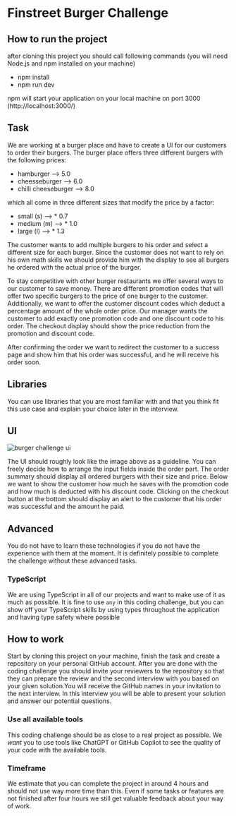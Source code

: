 # Finstreet Burger Challenge

## How to run the project

after cloning this project you should call following commands (you will need Node.js and npm installed on your machine)

- npm install
- npm run dev

npm will start your application on your local machine on port 3000 (http://localhost:3000/)

## Task

We are working at a burger place and have to create a UI for our customers to order their burgers. The burger place offers three different burgers with the following prices:

- hamburger --> 5.0
- cheesseburger --> 6.0
- chilli cheeseburger --> 8.0

which all come in three different sizes that modify the price by a factor:

- small (s) --> \* 0.7
- medium (m) --> \* 1.0
- large (l) --> \* 1.3

The customer wants to add multiple burgers to his order and select a different size for each burger. Since the customer does not want to rely on his own math skills we should provide him with the display to see all burgers he ordered with the actual price of the burger.

To stay competitive with other burger restaurants we offer several ways to our customer to save money. There are different promotion codes that will offer two specific burgers to the price of one burger to the customer. Additionally, we want to offer the customer discount codes which deduct a percentage amount of the whole order price. Our manager wants the customer to add exactly one promotion code and one discount code to his order. The checkout display should show the price reduction from the promotion and discount code.

After confirming the order we want to redirect the customer to a success page and show him that his order was successful, and he will receive his order soon.

## Libraries

You can use libraries that you are most familiar with and that you think fit this use case and explain your choice later in the interview.

## UI

![burger challenge ui](./ui.svg)

The UI should roughly look like the image above as a guideline. You can freely decide how to arrange the input fields inside the order part. The order summary should display all ordered burgers with their size and price. Below we want to show the customer how much he saves with the promotion code and how much is deducted with his discount code. Clicking on the checkout button at the bottom should display an alert to the customer that his order was successful and the amount he paid.

## Advanced

You do not have to learn these technologies if you do not have the experience with them at the moment. It is definitely possible to complete the challenge without these advanced tasks.

### TypeScript

We are using TypeScript in all of our projects and want to make use of it as much as possible. It is fine to use `any` in this coding challenge, but you can show off your TypeScript skills by using types throughout the application and having type safety where possible

## How to work

Start by cloning this project on your machine, finish the task and create a repository on your personal GitHub account. After you are done with the coding challenge you should invite your reviewers to the repository so that they can prepare the review and the second interview with you based on your given solution.You will receive the GitHub names in your invitation to the next interview. In this interview you will be able to present your solution and answer our potential questions.

### Use all available tools

This coding challenge should be as close to a real project as possible. We _want_ you to use tools like ChatGPT or GitHub Copilot to see the quality of your code with the available tools.

### Timeframe

We estimate that you can complete the project in around 4 hours and should not use way more time than this. Even if some tasks or features are not finished after four hours we still get valuable feedback about your way of work.
